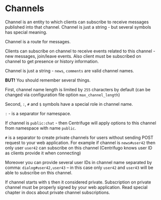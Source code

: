 # Channels

Channel is an entity to which clients can subscribe to receive messages published
into that channel. Channel is just a string - but several symbols has special meaning.

Channel is a route for messages.

Clients can subscribe on channel to receive events related to this channel - new
messages, join/leave events. Also client must be subscribed on channel to get
presence or history information.

Channel is just a string - ``news``, ``comments`` are valid channel names.

**BUT!** You should remember several things.

First, channel name length is limited by `255` characters by default (can
be changed via configuration file option `max_channel_length`)

Second, `:`, `#` and `$` symbols have a special role in channel name.

``:`` - is a separator for namespace.

If channel is `public:chat` - then Centrifuge will apply options to this channel
from namespace with name `public`.

`#` is a separator to create private channels for users without sending POST request to
your web application. For example if channel is `news#user42` then only user `user42`
can subscribe on this channel (Centrifugo knows user ID as clients provide it when connecting)

Moreover you can provide several user IDs in channel name separated by comma: `dialog#user42,user43` –
in this case only `user42` and `user43` will be able to subscribe on this channel.

If channel starts with `$` then it considered private. Subscription on private channel
must be properly signed by your web application. Read special chapter in docs about
private channel subscriptions.